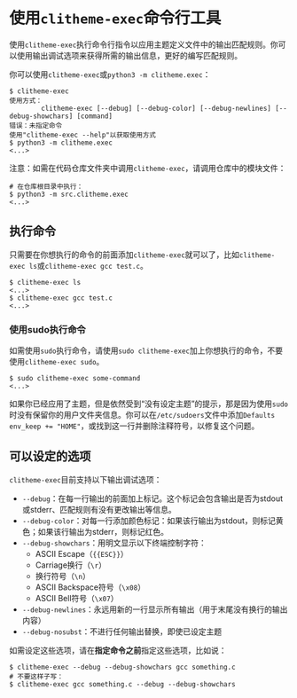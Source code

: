# 使用`clitheme-exec`命令行工具

使用`clitheme-exec`执行命令行指令以应用主题定义文件中的输出匹配规则。你可以使用输出调试选项来获得所需的输出信息，更好的编写匹配规则。

你可以使用`clitheme-exec`或`python3 -m clitheme.exec`：

```plaintext
$ clitheme-exec
使用方式：
        clitheme-exec [--debug] [--debug-color] [--debug-newlines] [--debug-showchars] [command]
错误：未指定命令
使用"clitheme-exec --help"以获取使用方式
$ python3 -m clitheme.exec
<...>
```

注意：如需在代码仓库文件夹中调用`clitheme-exec`，请调用仓库中的模块文件：

```plaintext
# 在仓库根目录中执行：
$ python3 -m src.clitheme.exec
<...>
```

## 执行命令

只需要在你想执行的命令的前面添加`clitheme-exec`就可以了，比如`clitheme-exec ls`或`clitheme-exec gcc test.c`。

```plaintext
$ clitheme-exec ls
<...>
$ clitheme-exec gcc test.c
<...>
```

### 使用sudo执行命令

如需使用`sudo`执行命令，请使用`sudo clitheme-exec`加上你想执行的命令，不要使用`clitheme-exec sudo`。

```plaintext
$ sudo clitheme-exec some-command
<...>
```

如果你已经应用了主题，但是依然受到“没有设定主题”的提示，那是因为使用`sudo`时没有保留你的用户文件夹信息。你可以在`/etc/sudoers`文件中添加`Defaults env_keep += "HOME"`，或找到这一行并删除注释符号，以修复这个问题。

## 可以设定的选项

`clitheme-exec`目前支持以下输出调试选项：

- `--debug`：在每一行输出的前面加上标记。这个标记会包含输出是否为stdout或stderr、匹配规则有没有更改输出等信息。
- `--debug-color`：对每一行添加颜色标记：如果该行输出为stdout，则标记黄色；如果该行输出为stderr，则标记红色。
- `--debug-showchars`：用明文显示以下终端控制字符：
    - ASCII Escape（`{{ESC}}`）
    - Carriage换行（`\r`）
    - 换行符号（`\n`）
    - ASCII Backspace符号（`\x08`）
    - ASCII Bell符号（`\x07`）
- `--debug-newlines`：永远用新的一行显示所有输出（用于末尾没有换行的输出内容）
- `--debug-nosubst`：不进行任何输出替换，即使已设定主题

如需设定这些选项，请在**指定命令之前**指定这些选项，比如说：

```plaintext
$ clitheme-exec --debug --debug-showchars gcc something.c
# 不要这样子写：
$ clitheme-exec gcc something.c --debug --debug-showchars
```